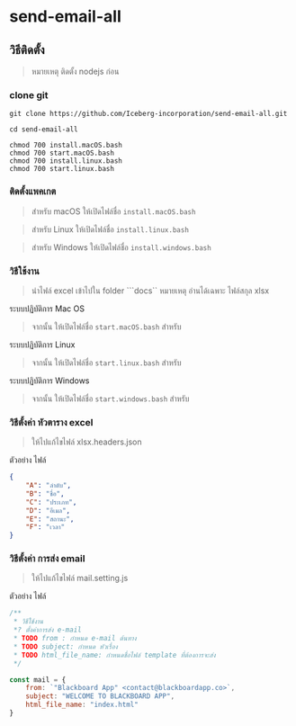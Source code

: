 # send-email-all

## วิธีติดตั้ง
>หมายเหตุ ติดตั้ง nodejs ก่อน

### clone git
``` shell
git clone https://github.com/Iceberg-incorporation/send-email-all.git

cd send-email-all

chmod 700 install.macOS.bash
chmod 700 start.macOS.bash
chmod 700 install.linux.bash
chmod 700 start.linux.bash
```

### ติดตั้งแพคเกต

> สำหรับ macOS ให้เปิดไฟล์ชื่อ ```install.macOS.bash```

> สำหรับ Linux ให้เปิดไฟล์ชื่อ ```install.linux.bash```

> สำหรับ Windows ให้เปิดไฟล์ชื่อ ```install.windows.bash```

### วิธีใช้งาน

>นำไฟล์ excel เข้าไปใน folder ```docs`` 
>หมายเหตุ อ่านได้เฉพาะ ไฟล์สกุล xlsx

ระบบปฏิบัติการ Mac OS
>จากนั้น  ให้เปิดไฟล์ชื่อ ```start.macOS.bash``` สำหรับ 

ระบบปฏิบัติการ Linux
>จากนั้น  ให้เปิดไฟล์ชื่อ ```start.linux.bash``` สำหรับ 

ระบบปฏิบัติการ Windows
>จากนั้น  ให้เปิดไฟล์ชื่อ ```start.windows.bash``` สำหรับ 

### วิธีตั้งค่า หัวตาราง excel
>ให้ไปแก้ไขไฟล์ xlsx.headers.json

ตัวอย่าง ไฟล์
```json
{
    "A": "ลำดับ",
    "B": "ชื่อ",
    "C": "ประเภท",
    "D": "อีเมล",
    "E": "สถานะ",
    "F": "เวลา"
}
```

### วิธีตั้งค่า การส่ง email
>ให้ไปแก้ไขไฟล์ mail.setting.js

ตัวอย่าง ไฟล์ 
```javascript
/**
 * วิธีใช้งาน
 *? ตั้งค่าการส่ง e-mail
 * TODO from : กำหนด e-mail ต้นทาง
 * TODO subject: กำหนด หัวเรื่อง
 * TODO html_file_name: กำหนดชื่อไฟล์ template ที่ต้องการจะส่ง
 */

const mail = {
    from: `"Blackboard App" <contact@blackboardapp.co>`,
    subject: "WELCOME TO BLACKBOARD APP",
    html_file_name: "index.html"
}
```
